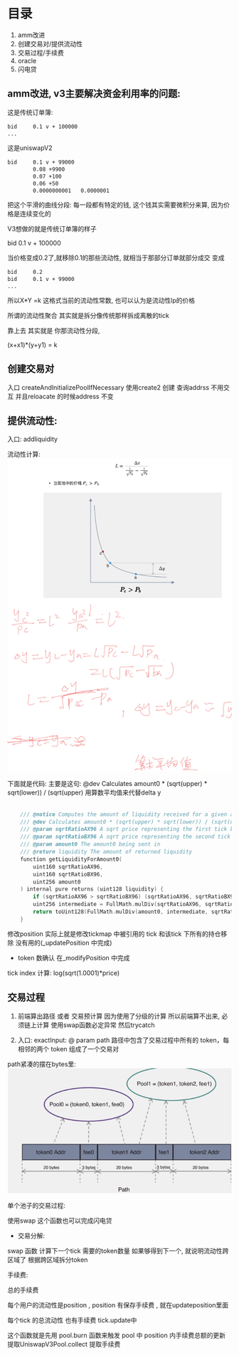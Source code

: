 # 目录
1. amm改进
2. 创建交易对/提供流动性
3. 交易过程/手续费
4. oracle
5. 闪电贷

## amm改进, v3主要解决资金利用率的问题:
这是传统订单簿:

```
bid     0.1 v + 100000
...
```


这是uniswapV2
```
bid     0.1 v + 99000
        0.08 +9900
        0.07 +100
        0.06 +50
        0.0000000001   0.0000001
```


把这个平滑的曲线分段:
每一段都有特定的钱, 这个钱其实需要微积分来算, 因为价格是连续变化的

V3想做的就是传统订单簿的样子

bid     0.1 v + 100000




当价格变成0.2了,就移除0.1的那些流动性, 就相当于那部分订单就部分成交
变成

```
bid     0.2
bid     0.1 v + 99000
...
```

所以X*Y =k 这格式当前的流动性常数, 也可以认为是流动性lp的价格


所谓的流动性聚合 其实就是拆分像传统那样拆成离散的tick


靠上去 其实就是 你那流动性分段, 

(x+x1)*(y+y1) = k 


## 创建交易对
入口 createAndInitializePoolIfNecessary
使用create2 创建
查询addrss 不用交互
并且reloacate 的时候address 不变





## 提供流动性:
入口:
addliquidity


流动性计算:
![](2022-05-12-17-18-00.png)
![](2022-05-12-17-28-22.png)


下面就是代码:
主要是这句:
@dev Calculates amount0 * (sqrt(upper) * sqrt(lower)) / (sqrt(upper) 
用算数平均值来代替delta y
```c++

    /// @notice Computes the amount of liquidity received for a given amount of token0 and price range
    /// @dev Calculates amount0 * (sqrt(upper) * sqrt(lower)) / (sqrt(upper) - sqrt(lower))
    /// @param sqrtRatioAX96 A sqrt price representing the first tick boundary
    /// @param sqrtRatioBX96 A sqrt price representing the second tick boundary
    /// @param amount0 The amount0 being sent in
    /// @return liquidity The amount of returned liquidity
    function getLiquidityForAmount0(
        uint160 sqrtRatioAX96,
        uint160 sqrtRatioBX96,
        uint256 amount0
    ) internal pure returns (uint128 liquidity) {
        if (sqrtRatioAX96 > sqrtRatioBX96) (sqrtRatioAX96, sqrtRatioBX96) = (sqrtRatioBX96, sqrtRatioAX96);
        uint256 intermediate = FullMath.mulDiv(sqrtRatioAX96, sqrtRatioBX96, FixedPoint96.Q96);
        return toUint128(FullMath.mulDiv(amount0, intermediate, sqrtRatioBX96 - sqrtRatioAX96));
    }
```

修改position 实际上就是修改tickmap 中被引用的 tick 和该tick 下所有的持仓移除 没有用的(_updatePosition 中完成)


- token 数确认
在_modifyPosition 中完成


tick index 计算:
 log(sqrt(1.0001)*price)


## 交易过程
1. 前端算出路径 或者 交易预计算 
因为使用了分级的计算 所以前端算不出来, 必须链上计算 
使用swap函数必定异常  然后trycatch


2. 入口:
exactInput:
@ param path 
 路径中包含了交易过程中所有的 token，每相邻的两个 token 组成了一个交易对

 path紧凑的摆在bytes里:
 ![](2022-05-12-17-44-40.png)


单个池子的交易过程:

使用swap 
这个函数也可以完成闪电贷

- 交易分解:

swap 函数 计算下一个tick 需要的token数量 如果够得到下一个, 就说明流动性跨区域了
根据跨区域拆分token


手续费:

总的手续费


每个用户的流动性是position , position 有保存手续费 , 就在updateposition里面

每个tick 的总流动性 也有手续费 tick.update中


这个函数就是先用 pool.burn 函数来触发 pool 中 position 内手续费总额的更新
提取UniswapV3Pool.collect 提取手续费

